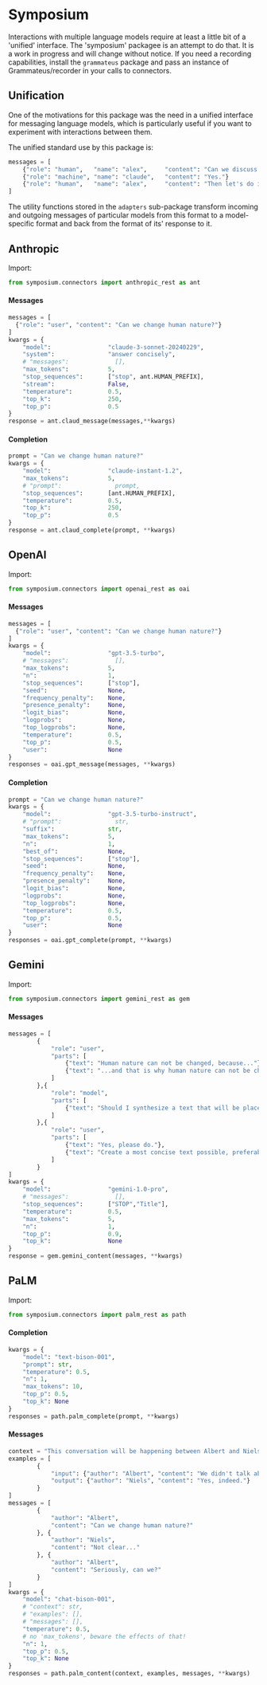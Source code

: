 # Symposium
Interactions with multiple language models require at least a little bit of a 'unified' interface. The 'symposium' packagee is an attempt to do that. It is a work in progress and will change without notice. If you need a recording capabilities, install the `grammateus` package and pass an instance of Grammateus/recorder in your calls to connectors.
## Unification
One of the motivations for this package was the need in a unified interface for messaging language models, which is particularly useful if you want to experiment with interactions between them.

The unified standard use by this package is:
```python
messages = [
    {"role": "human",   "name": "alex",     "content": "Can we discuss this?"},
    {"role": "machine", "name": "claude",   "content": "Yes."}
    {"role": "human",   "name": "alex",     "content": "Then let's do it."}
]
```
The utility functions stored in the `adapters` sub-package transform incoming and outgoing messages of particular models from  this format to a model-specific format and back from the format of its' response to it.
## Anthropic
Import:
```python
from symposium.connectors import anthropic_rest as ant
```
#### Messages
```python
messages = [
  {"role": "user", "content": "Can we change human nature?"}
]
kwargs = {
    "model":                "claude-3-sonnet-20240229",
    "system":               "answer concisely",
    # "messages":             [],
    "max_tokens":           5,
    "stop_sequences":       ["stop", ant.HUMAN_PREFIX],
    "stream":               False,
    "temperature":          0.5,
    "top_k":                250,
    "top_p":                0.5
}
response = ant.claud_message(messages,**kwargs)
```
#### Completion
```python
prompt = "Can we change human nature?"
kwargs = {
    "model":                "claude-instant-1.2",
    "max_tokens":           5,
    # "prompt":               prompt,
    "stop_sequences":       [ant.HUMAN_PREFIX],
    "temperature":          0.5,
    "top_k":                250,
    "top_p":                0.5
}
response = ant.claud_complete(prompt, **kwargs)
```
## OpenAI
Import:
```python
from symposium.connectors import openai_rest as oai
```
#### Messages
```python
messages = [
  {"role": "user", "content": "Can we change human nature?"}
]
kwargs = {
    "model":                "gpt-3.5-turbo",
    # "messages":             [],
    "max_tokens":           5,
    "n":                    1,
    "stop_sequences":       ["stop"],
    "seed":                 None,
    "frequency_penalty":    None,
    "presence_penalty":     None,
    "logit_bias":           None,
    "logprobs":             None,
    "top_logprobs":         None,
    "temperature":          0.5,
    "top_p":                0.5,
    "user":                 None
}
responses = oai.gpt_message(messages, **kwargs)
```
#### Completion
```python
prompt = "Can we change human nature?"
kwargs = {
    "model":                "gpt-3.5-turbo-instruct",
    # "prompt":               str,
    "suffix":               str,
    "max_tokens":           5,
    "n":                    1,
    "best_of":              None,
    "stop_sequences":       ["stop"],
    "seed":                 None,
    "frequency_penalty":    None,
    "presence_penalty":     None,
    "logit_bias":           None,
    "logprobs":             None,
    "top_logprobs":         None,
    "temperature":          0.5,
    "top_p":                0.5,
    "user":                 None
}
responses = oai.gpt_complete(prompt, **kwargs)
```
## Gemini
Import:
```python
from symposium.connectors import gemini_rest as gem
```
#### Messages
```python
messages = [
        {
            "role": "user",
            "parts": [
                {"text": "Human nature can not be changed, because..."},
                {"text": "...and that is why human nature can not be changed."}
            ]
        },{
            "role": "model",
            "parts": [
                {"text": "Should I synthesize a text that will be placed between these two statements and follow the previous instruction while doing that?"}
            ]
        },{
            "role": "user",
            "parts": [
                {"text": "Yes, please do."},
                {"text": "Create a most concise text possible, preferably just one sentence}"}
            ]
        }
]
kwargs = {
    "model":                "gemini-1.0-pro",
    # "messages":             [],
    "stop_sequences":       ["STOP","Title"],
    "temperature":          0.5,
    "max_tokens":           5,
    "n":                    1,
    "top_p":                0.9,
    "top_k":                None
}
response = gem.gemini_content(messages, **kwargs)
```
 
## PaLM
Import:
```python
from symposium.connectors import palm_rest as path
```
#### Completion
```python
kwargs = {
    "model": "text-bison-001",
    "prompt": str,
    "temperature": 0.5,
    "n": 1,
    "max_tokens": 10,
    "top_p": 0.5,
    "top_k": None
}
responses = path.palm_complete(prompt, **kwargs)
```
#### Messages
```python
context = "This conversation will be happening between Albert and Niels"
examples = [
        {
            "input": {"author": "Albert", "content": "We didn't talk about quantum mechanics lately..."},
            "output": {"author": "Niels", "content": "Yes, indeed."}
        }
]
messages = [
        {
            "author": "Albert",
            "content": "Can we change human nature?"
        }, {
            "author": "Niels",
            "content": "Not clear..."
        }, {
            "author": "Albert",
            "content": "Seriously, can we?"
        }
]
kwargs = {
    "model": "chat-bison-001",
    # "context": str,
    # "examples": [],
    # "messages": [],
    "temperature": 0.5,
    # no 'max_tokens', beware the effects of that!
    "n": 1,
    "top_p": 0.5,
    "top_k": None
}
responses = path.palm_content(context, examples, messages, **kwargs)
```
